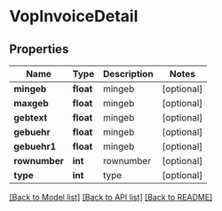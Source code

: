 # VopInvoiceDetail

## Properties
Name | Type | Description | Notes
------------ | ------------- | ------------- | -------------
**mingeb** | **float** | mingeb | [optional] 
**maxgeb** | **float** | mingeb | [optional] 
**gebtext** | **float** | mingeb | [optional] 
**gebuehr** | **float** | mingeb | [optional] 
**gebuehr1** | **float** | mingeb | [optional] 
**rownumber** | **int** | rownumber | [optional] 
**type** | **int** | type | [optional] 

[[Back to Model list]](../../README.md#documentation-for-models) [[Back to API list]](../../README.md#documentation-for-api-endpoints) [[Back to README]](../../README.md)

